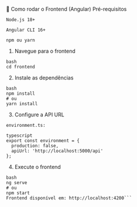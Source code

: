 🎨 Como rodar o Frontend (Angular)
Pré-requisitos
```
Node.js 18+

Angular CLI 16+

npm ou yarn
```

1. Navegue para o frontend
```
bash
cd frontend
```

2. Instale as dependências
```
bash
npm install
# ou
yarn install
```

3. Configure a API URL
```
environment.ts:

typescript
export const environment = {
  production: false,
  apiUrl: 'http://localhost:5000/api'
};
```

4. Execute o frontend
``` 
bash
ng serve
# ou
npm start
Frontend disponível em: http://localhost:4200```
